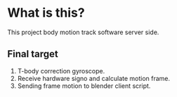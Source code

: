 # What is this?

This project body motion track software server side.

## Final target

1. T-body correction gyroscope.
2. Receive hardware signo and calculate motion frame.
3. Sending frame motion to blender client script.
